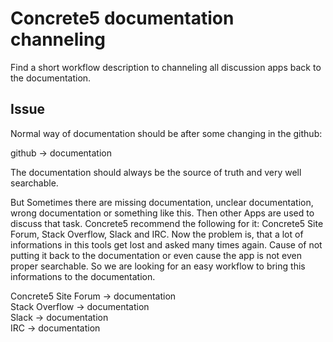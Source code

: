 # Concrete5 documentation channeling
Find a short workflow description to channeling all discussion apps back to the documentation.

## Issue
Normal way of documentation should be after some changing in the github:

github -> documentation


The documentation should always be the source of truth and very well searchable.

But Sometimes there are missing documentation, unclear documentation, wrong documentation or something like this. Then other Apps are used to discuss that task. Concrete5 recommend the following for it: Concrete5 Site Forum, Stack Overflow, Slack and IRC. Now the problem is, that a lot of informations in this tools get lost and asked many times again. Cause of not putting it back to the documentation or even cause the app is not even proper searchable. So we are looking for an easy workflow to bring this informations to the documentation.

Concrete5 Site Forum -> documentation<br>
Stack Overflow -> documentation<br>
Slack -> documentation<br>
IRC -> documentation<br>
